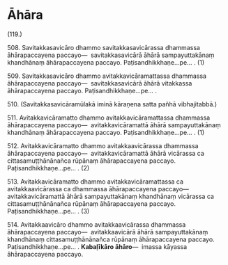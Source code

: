 # Āhāra

(119.)

508\. Savitakkasavicāro dhammo savitakkasavicārassa dhammassa āhārapaccayena paccayo—  savitakkasavicārā āhārā sampayuttakānaṃ khandhānaṃ āhārapaccayena paccayo. Paṭisandhikkhaṇe…pe… . (1)

509\. Savitakkasavicāro dhammo avitakkavicāramattassa dhammassa āhārapaccayena paccayo—  savitakkasavicārā āhārā vitakkassa āhārapaccayena paccayo. Paṭisandhikkhaṇe…pe… .

510\. (Savitakkasavicāramūlakā iminā kāraṇena satta pañhā vibhajitabbā.)

511\. Avitakkavicāramatto dhammo avitakkavicāramattassa dhammassa āhārapaccayena paccayo—  avitakkavicāramattā āhārā sampayuttakānaṃ khandhānaṃ āhārapaccayena paccayo. Paṭisandhikkhaṇe…pe… . (1)

512\. Avitakkavicāramatto dhammo avitakkaavicārassa dhammassa āhārapaccayena paccayo—  avitakkavicāramattā āhārā vicārassa ca cittasamuṭṭhānānañca rūpānaṃ āhārapaccayena paccayo. Paṭisandhikkhaṇe…pe… . (2)

513\. Avitakkavicāramatto dhammo avitakkavicāramattassa ca avitakkaavicārassa ca dhammassa āhārapaccayena paccayo—  avitakkavicāramattā āhārā sampayuttakānaṃ khandhānaṃ vicārassa ca cittasamuṭṭhānānañca rūpānaṃ āhārapaccayena paccayo. Paṭisandhikkhaṇe…pe… . (3)

514\. Avitakkaavicāro dhammo avitakkaavicārassa dhammassa āhārapaccayena paccayo—  avitakkaavicārā āhārā sampayuttakānaṃ khandhānaṃ cittasamuṭṭhānānañca rūpānaṃ āhārapaccayena paccayo. Paṭisandhikkhaṇe…pe… . **Kabaḷīkāro āhāro**—  imassa kāyassa āhārapaccayena paccayo.

